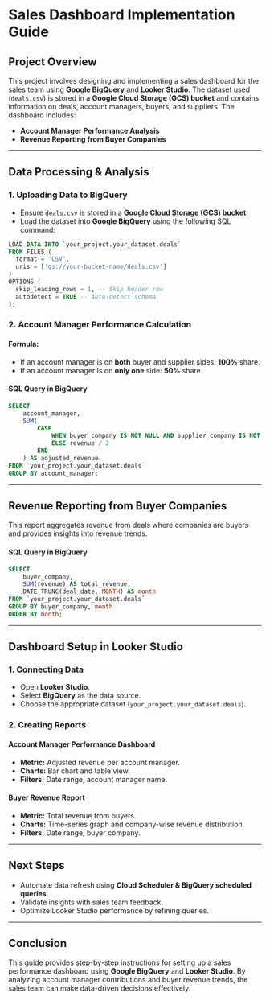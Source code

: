 # Sales Dashboard Implementation Guide

## Project Overview
This project involves designing and implementing a sales dashboard for the sales team using **Google BigQuery** and **Looker Studio**. The dataset used (`deals.csv`) is stored in a **Google Cloud Storage (GCS) bucket** and contains information on deals, account managers, buyers, and suppliers. The dashboard includes:
- **Account Manager Performance Analysis**
- **Revenue Reporting from Buyer Companies**

---
## Data Processing & Analysis
### **1. Uploading Data to BigQuery**
- Ensure `deals.csv` is stored in a **Google Cloud Storage (GCS) bucket**.
- Load the dataset into **Google BigQuery** using the following SQL command:

```sql
LOAD DATA INTO `your_project.your_dataset.deals`
FROM FILES (
  format = 'CSV',
  uris = ['gs://your-bucket-name/deals.csv']
)
OPTIONS (
  skip_leading_rows = 1, -- Skip header row
  autodetect = TRUE -- Auto-detect schema
);
```

### **2. Account Manager Performance Calculation**
#### **Formula:**
- If an account manager is on **both** buyer and supplier sides: **100%** share.
- If an account manager is on **only one** side: **50%** share.

#### **SQL Query in BigQuery**
```sql
SELECT 
    account_manager,
    SUM(
        CASE 
            WHEN buyer_company IS NOT NULL AND supplier_company IS NOT NULL THEN revenue
            ELSE revenue / 2 
        END
    ) AS adjusted_revenue
FROM `your_project.your_dataset.deals`
GROUP BY account_manager;
```

---
## Revenue Reporting from Buyer Companies
This report aggregates revenue from deals where companies are buyers and provides insights into revenue trends.

#### **SQL Query in BigQuery**
```sql
SELECT 
    buyer_company, 
    SUM(revenue) AS total_revenue,
    DATE_TRUNC(deal_date, MONTH) AS month
FROM `your_project.your_dataset.deals`
GROUP BY buyer_company, month
ORDER BY month;
```

---
## Dashboard Setup in Looker Studio
### **1. Connecting Data**
- Open **Looker Studio**.
- Select **BigQuery** as the data source.
- Choose the appropriate dataset (`your_project.your_dataset.deals`).

### **2. Creating Reports**
#### **Account Manager Performance Dashboard**
- **Metric:** Adjusted revenue per account manager.
- **Charts:** Bar chart and table view.
- **Filters:** Date range, account manager name.

#### **Buyer Revenue Report**
- **Metric:** Total revenue from buyers.
- **Charts:** Time-series graph and company-wise revenue distribution.
- **Filters:** Date range, buyer company.

---
## Next Steps
- Automate data refresh using **Cloud Scheduler & BigQuery scheduled queries**.
- Validate insights with sales team feedback.
- Optimize Looker Studio performance by refining queries.

---
## Conclusion
This guide provides step-by-step instructions for setting up a sales performance dashboard using **Google BigQuery** and **Looker Studio**. By analyzing account manager contributions and buyer revenue trends, the sales team can make data-driven decisions effectively.

